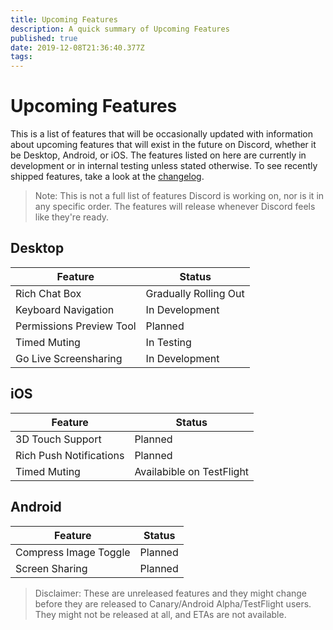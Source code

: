 ```yaml
---
title: Upcoming Features
description: A quick summary of Upcoming Features
published: true
date: 2019-12-08T21:36:40.377Z
tags: 
---
```


<!-- TITLE: Upcoming Features -->
<!-- SUBTITLE: A quick summary of Upcoming Features -->

# Upcoming Features
This is a list of features that will be occasionally updated with information about upcoming features that will exist in the future on Discord, whether it be Desktop, Android, or iOS. The features listed on here are currently in development or in internal testing unless stated otherwise. To see recently shipped features, take a look at the [changelog](/changelog).

> Note: This is not a full list of features Discord is working on, nor is it in any specific order. The features will release whenever Discord feels like they're ready.

## Desktop

| Feature |	Status |
|---------|---------|
| Rich Chat Box | Gradually Rolling Out |
| Keyboard Navigation | In Development |
| Permissions Preview Tool | Planned |
| Timed Muting | In Testing |
| Go Live Screensharing | In Development |

## iOS
| Feature | Status	|
|---------|---------|
| 3D Touch Support | Planned |
| Rich Push Notifications | Planned |
| Timed Muting | Availabible on TestFlight |

## Android
| Feature | Status |
|---------|--------|
| Compress Image Toggle | Planned |
| Screen Sharing | Planned |

> Disclaimer: These are unreleased features and they might change before they are released to Canary/Android Alpha/TestFlight users. They might not be released at all, and ETAs are not available.
